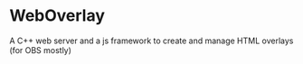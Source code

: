 # WebOverlay
A C++ web server and a js framework to create and manage HTML overlays (for OBS mostly)
